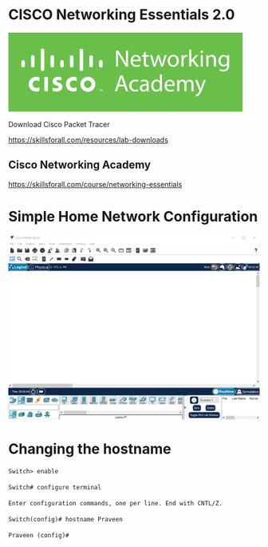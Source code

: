 # CISCO Networking Essentials 2.0

![Cisco Networking Academy](cisco-networking-academy.png)

Download Cisco Packet Tracer

https://skillsforall.com/resources/lab-downloads

## Cisco Networking Academy

https://skillsforall.com/course/networking-essentials

# Simple Home Network Configuration

![Cisco Packet Tracer](cisco-packet-tracer.gif)

# Changing the hostname

```
Switch> enable

Switch# configure terminal

Enter configuration commands, one per line. End with CNTL/Z.

Switch(config)# hostname Praveen

Praveen (config)#
```




